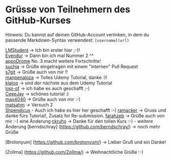 
# Grüsse von Teilnehmern des GitHub-Kurses

Hinweis: Du kannst auf deinen GitHub-Account verlinken, in dem du passende Markdown-Syntax verwendest: `[username](url)`

[LMStudent](https://github.com/LMStudent) -> Ich bin erster hier ;-)!  
[Evendur](https://github.com/Evendur) -> Dann bin ich mal Nummer 2 ^^  
[appoDrome](https://github.com/appOdrome) No. 3 macht weitere Fortschritte!  
[suchja](https://github.com/suchja) -> Grüße eingetragen mit einem "internen" Pull Request  
[s7git](https://github.com/s7git) -> Grüße auch von mir !!  
[manpenaloza](https://github.com/manpenaloza) -> Tolles Udemy Tutorial, danke :)!  
[klatoo](https://github.com/klatoo) -> und der nächste aus dem Udemy Tutorial  
[lopi-of](https://github.com/lopi-of) -> ich habe es auch geschafft ;-)  
[CeeeJay](https://github.com/CeeeJay) -> schönes tutorial :)  
[max4040](https://github.com/max4040) -> Grüße auch von mir :-)  
[matsahm](https://github.com/matsahm) -> Versuch 2  
[Shpendicus](https://github.com/Shpendicus) - Auch ich habe es hier her geschafft :-)
[ramacker](https://github.com/ramacker) -> Gruss und danke fürs Tutorial!, Zusatz for Re-submission.
[farahzeb](https://github.com/farahzeb) -> Grüße auch von mir :-)  eine Änderung
[ckruhs](https://github.com/ckruhs) -> Danke für den tollen Kurs :-) - weitere Änderung
[berndschray] (https://github.com/berndschray/) -> noch mehr Grüße 

[Brotonyum] (https://github.com/brotonyum/) -> Lieber Gruß und ein Danke!

[Zollma] (https://github.com/Zollma/) -> Weihnachtliche Grüße :-)
